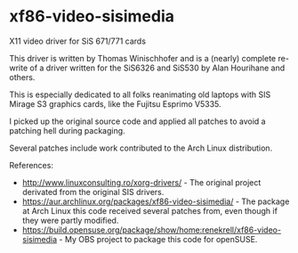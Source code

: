 # xf86-video-sisimedia
X11 video driver for SiS 671/771 cards

This driver is written by Thomas Winischhofer and is a (nearly) complete re-write of a driver written for the SiS6326 and SiS530 by  Alan Hourihane and others.

This is especially dedicated to all folks reanimating old laptops with SIS Mirage S3 graphics cards, like the Fujitsu Esprimo V5335.

I picked up the original source code and applied all patches to avoid a patching hell during packaging.

Several patches include work contributed to the Arch Linux distribution.

References:
- http://www.linuxconsulting.ro/xorg-drivers/ - The original project derivated from the original SIS drivers.
- https://aur.archlinux.org/packages/xf86-video-sisimedia/ - The package at Arch Linux this code received several patches from, even though if they were partly modified.
- https://build.opensuse.org/package/show/home:renekrell/xf86-video-sisimedia - My OBS project to package this code for openSUSE.
